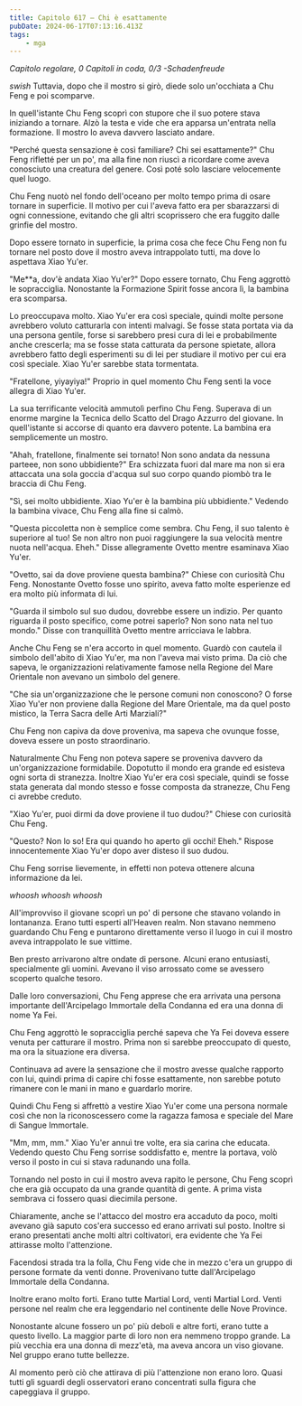```yaml
---
title: Capitolo 617 – Chi è esattamente
pubDate: 2024-06-17T07:13:16.413Z
tags:
    - mga
---
```



<em>Capitolo regolare,
0 Capitoli in coda, 0/3
-Schadenfreude</em>


*swish* Tuttavia, dopo che il mostro si girò, diede solo un'occhiata a Chu Feng e poi scomparve.


In quell'istante Chu Feng scoprì con stupore che il suo potere stava iniziando a tornare. Alzò la testa e vide che era apparsa un'entrata nella formazione. Il mostro lo aveva davvero lasciato andare.


"Perché questa sensazione è così familiare? Chi sei esattamente?" Chu Feng rifletté per un po', ma alla fine non riuscì a ricordare come aveva conosciuto una creatura del genere. Così poté solo lasciare velocemente quel luogo.


Chu Feng nuotò nel fondo dell'oceano per molto tempo prima di osare tornare in superficie. Il motivo per cui l'aveva fatto era per sbarazzarsi di ogni connessione, evitando che gli altri scoprissero che era fuggito dalle grinfie del mostro.


Dopo essere tornato in superficie, la prima cosa che fece Chu Feng non fu tornare nel posto dove il mostro aveva intrappolato tutti, ma dove lo aspettava Xiao Yu'er.


"Me**a, dov'è andata Xiao Yu'er?" Dopo essere tornato, Chu Feng aggrottò le sopracciglia. Nonostante la Formazione Spirit fosse ancora lì, la bambina era scomparsa.


Lo preoccupava molto. Xiao Yu'er era così speciale, quindi molte persone avrebbero voluto catturarla con intenti malvagi. Se fosse stata portata via da una persona gentile, forse si sarebbero presi cura di lei e probabilmente anche crescerla; ma se fosse stata catturata da persone spietate, allora avrebbero fatto degli esperimenti su di lei per studiare il motivo per cui era così speciale. Xiao Yu'er sarebbe stata tormentata.


"Fratellone, yiyayiya!" Proprio in quel momento Chu Feng sentì la voce allegra di Xiao Yu'er.


La sua terrificante velocità ammutolì perfino Chu Feng. Superava di un enorme margine la Tecnica dello Scatto del Drago Azzurro del giovane. In quell'istante si accorse di quanto era davvero potente. La bambina era semplicemente un mostro.


"Ahah, fratellone, finalmente sei tornato! Non sono andata da nessuna parteee, non sono ubbidiente?" Era schizzata fuori dal mare ma non si era attaccata una sola goccia d'acqua sul suo corpo quando piombò tra le braccia di Chu Feng.


"Sì, sei molto ubbidiente. Xiao Yu'er è la bambina più ubbidiente." Vedendo la bambina vivace, Chu Feng alla fine si calmò.


"Questa piccoletta non è semplice come sembra. Chu Feng, il suo talento è superiore al tuo! Se non altro non puoi raggiungere la sua velocità mentre nuota nell'acqua. Eheh." Disse allegramente Ovetto mentre esaminava Xiao Yu'er.


"Ovetto, sai da dove proviene questa bambina?" Chiese con curiosità Chu Feng. Nonostante Ovetto fosse uno spirito, aveva fatto molte esperienze ed era molto più informata di lui.


"Guarda il simbolo sul suo dudou, dovrebbe essere un indizio. Per quanto riguarda il posto specifico, come potrei saperlo? Non sono nata nel tuo mondo." Disse con tranquillità Ovetto mentre arricciava le labbra.


Anche Chu Feng se n'era accorto in quel momento. Guardò con cautela il simbolo dell'abito di Xiao Yu'er, ma non l'aveva mai visto prima. Da ciò che sapeva, le organizzazioni relativamente famose nella Regione del Mare Orientale non avevano un simbolo del genere.


"Che sia un'organizzazione che le persone comuni non conoscono? O forse Xiao Yu'er non proviene dalla Regione del Mare Orientale, ma da quel posto mistico, la Terra Sacra delle Arti Marziali?"


Chu Feng non capiva da dove proveniva, ma sapeva che ovunque fosse, doveva essere un posto straordinario.


Naturalmente Chu Feng non poteva sapere se proveniva davvero da un'organizzazione formidabile.
Dopotutto il mondo era grande ed esisteva ogni sorta di stranezza. Inoltre Xiao Yu'er era così speciale, quindi se fosse stata generata dal mondo stesso e fosse composta da stranezze, Chu Feng ci avrebbe creduto.


"Xiao Yu'er, puoi dirmi da dove proviene il tuo dudou?" Chiese con curiosità Chu Feng.


"Questo? Non lo so! Era qui quando ho aperto gli occhi! Eheh." Rispose innocentemente Xiao Yu'er dopo aver disteso il suo dudou.


Chu Feng sorrise lievemente, in effetti non poteva ottenere alcuna informazione da lei.


*whoosh whoosh whoosh*


All'improvviso il giovane scoprì un po' di persone che stavano volando in lontananza. Erano tutti esperti all'Heaven realm. Non stavano nemmeno guardando Chu Feng e puntarono direttamente verso il luogo in cui il mostro aveva intrappolato le sue vittime.


Ben presto arrivarono altre ondate di persone. Alcuni erano entusiasti, specialmente gli uomini. Avevano il viso arrossato come se avessero scoperto qualche tesoro.


Dalle loro conversazioni, Chu Feng apprese che era arrivata una persona importante dell'Arcipelago Immortale della Condanna ed era una donna di nome Ya Fei.


Chu Feng aggrottò le sopracciglia perché sapeva che Ya Fei doveva essere venuta per catturare il mostro. Prima non si sarebbe preoccupato di questo, ma ora la situazione era diversa.


Continuava ad avere la sensazione che il mostro avesse qualche rapporto con lui, quindi prima di capire chi fosse esattamente, non sarebbe potuto rimanere con le mani in mano e guardarlo morire.


Quindi Chu Feng si affrettò a vestire Xiao Yu'er come una persona normale così che non la riconoscessero come la ragazza famosa e speciale del Mare di Sangue Immortale.


"Mm, mm, mm." Xiao Yu'er annuì tre volte, era sia carina che educata. Vedendo questo Chu Feng sorrise soddisfatto e, mentre la portava, volò verso il posto in cui si stava radunando una folla.


Tornando nel posto in cui il mostro aveva rapito le persone, Chu Feng scoprì che era già occupato da una grande quantità di gente. A prima vista sembrava ci fossero quasi diecimila persone.


Chiaramente, anche se l'attacco del mostro era accaduto da poco, molti avevano già saputo cos'era successo ed erano arrivati sul posto. Inoltre si erano presentati anche molti altri coltivatori, era evidente che Ya Fei attirasse molto l'attenzione.


Facendosi strada tra la folla, Chu Feng vide che in mezzo c'era un gruppo di persone formate da venti donne. Provenivano tutte dall'Arcipelago Immortale della Condanna.


Inoltre erano molto forti. Erano tutte Martial Lord, venti Martial Lord. Venti persone nel realm che era leggendario nel continente delle Nove Province.


Nonostante alcune fossero un po' più deboli e altre forti, erano tutte a questo livello. La maggior parte di loro non era nemmeno troppo grande. La più vecchia era una donna di mezz'età, ma aveva ancora un viso giovane. Nel gruppo erano tutte bellezze.


Al momento però ciò che attirava di più l'attenzione non erano loro. Quasi tutti gli sguardi degli osservatori erano concentrati sulla figura che capeggiava il gruppo.
                                


                                



